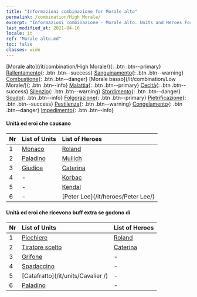 ```yaml
---
title: "Informazioni combinazione for Morale alto"
permalink: /combination/High Morale/
excerpt: "Informazioni combinazione - Morale alto. Units and Heroes Formation."
last_modified_at: 2021-04-16
locale: it
ref: "Morale alto.md"
toc: false
classes: wide
---
```


  [Morale alto](/it/combination/High Morale/){: .btn .btn--primary} [Rallentamento](/it/combination/Slow/){: .btn .btn--success} [Sanguinamento](/it/combination/Bleeding/){: .btn .btn--warning} [Combustione](/it/combination/Burning/){: .btn .btn--danger} [Morale basso](/it/combination/Low Morale/){: .btn .btn--info} [Malattia](/it/combination/Disease/){: .btn .btn--primary} [Cecità](/it/combination/Blind/){: .btn .btn--success} [Silenzio](/it/combination/Silence/){: .btn .btn--warning} [Stordimento](/it/combination/Stun/){: .btn .btn--danger} [Scudo](/it/combination/Shield/){: .btn .btn--info} [Folgorazione](/it/combination/Static/){: .btn .btn--primary} [Pietrificazione](/it/combination/Petrify/){: .btn .btn--success} [Pestilenza](/it/combination/Plague/){: .btn .btn--warning} [Congelamento](/it/combination/Freeze/){: .btn .btn--danger} [Impedimento](/it/combination/Deterrence/){: .btn .btn--info} 


#### Unità ed eroi che causano <Morale alto>

  | Nr |  List of Units  | List of Heroes | 
  |:---|:----------------|:---------------| 
  | 1 | [Monaco](/it/units/Monk/) | [Roland](/it/heroes/Roland/) |
  | 2 | [Paladino](/it/units/Paladin/) | [Mullich](/it/heroes/Mullich/) |
  | 3 | [Giudice](/it/units/Judicator/) | [Caterina](/it/heroes/Catherine/) |
  | 4 | - | [Korbac](/it/heroes/Korbac/) |
  | 5 | - | [Kendal](/it/heroes/Kendal/) |
  | 6 | - | [Peter Lee](/it/heroes/Peter Lee/) |


#### Unità ed eroi che ricevono buff extra se godono di <Morale alto>

  | Nr |  List of Units  | List of Heroes | 
  |:---|:----------------|:---------------| 
  | 1 | [Picchiere](/it/units/Pikeman/) | [Roland](/it/heroes/Roland/) |
  | 2 | [Tiratore scelto](/it/units/Marksman/) | [Caterina](/it/heroes/Catherine/) |
  | 3 | [Grifone](/it/units/Griffin/) | - |
  | 4 | [Spadaccino](/it/units/Swordsman/) | - |
  | 5 | [Catafratto](/it/units/Cavalier /) | - |
  | 6 | [Paladino](/it/units/Paladin/) | - |
